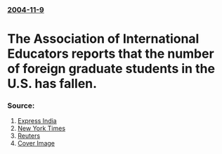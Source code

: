 ### [2004-11-9](/news/2004/11/9/index.md)

#  The Association of International Educators reports that the number of foreign graduate students in the U.S. has fallen. 




### Source:

1. [Express India](http://www.expressindia.com/fullstory.php?newsid=38262)
2. [New York Times](http://www.nytimes.com/2004/11/10/education/10college.html)
3. [Reuters](http://olympics.reuters.com/newsArticle.jhtml?type=domesticNews&storyID=6766422)
3. [Cover Image](https://static01.nyt.com/images/icons/t_logo_291_black.png)
